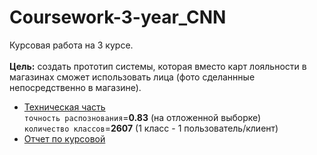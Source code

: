 # Coursework-3-year_CNN
Курсовая работа на 3 курсе.<br><br>
<b>Цель:</b> создать прототип системы, которая вместо карт лояльности в магазинах сможет использовать лица (фото сделаннные непосредственно в магазине).

- <a href="https://github.com/RomanMatiiv/Coursework-3-year_CNN/tree/master/DS_part"> Техническая часть</a><br> `точность распознования`=<b>0.83</b> (на отложенной выборке)<br> `количество классов`=<b>2607</b> (1 класс - 1 пользователь/клиент)
- <a href="https://github.com/RomanMatiiv/Coursework-3-year_CNN/blob/master/Reporting_part/Курсач_отчет/Матиив%20РА%20(153049)%20%5BПИ3-1%5D%20Система%20искусственного%20интеллекта%20на%20базе%20нейронных%20сетей%20для%20работы%20в%20составе%20системы%20лояльности%20покупателей.docx">Отчет по курсовой</a>
